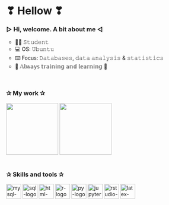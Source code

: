 # ❣ Hellow ❣

### ▷ Hi, welcome. A bit about me ◁
  <ul type="circle">
     <li> 👩‍💻️ 𝚂𝚝𝚞𝚍𝚎𝚗𝚝 </li>
     <li> 💻 OS: 𝚄𝚋𝚞𝚗𝚝𝚞 </li>
     <li> ⌨️ Focus: 𝙳𝚊𝚝𝚊𝚋𝚊𝚜𝚎𝚜, 𝚍𝚊𝚝𝚊 𝚊𝚗𝚊𝚕𝚢𝚜𝚒𝚜 & 𝚜𝚝𝚊𝚝𝚒𝚜𝚝𝚒𝚌𝚜 </li>
     <li> 🌺️ 𝔸𝕝𝕨𝕒𝕪𝕤 𝕥𝕣𝕒𝕚𝕟𝕚𝕟𝕘 𝕒𝕟𝕕 𝕝𝕖𝕒𝕣𝕟𝕚𝕟𝕘 🌺️</li>
  </ul>

<br>

### ✰ My work ✰
<div>
	<img height="140 cm" src="https://github-readme-stats.vercel.app/api?username=0draS0&hide=stars,contribs&show_icons=true&theme=tokyonight"/>
	<img height="140 cm" src="https://github-readme-stats.vercel.app/api/top-langs/?username=0draS0&layout=compact&theme=tokyonight"/> <!-- &layout=compact -->
</div>
<br>

### ✰ Skills and tools  ✰
<!--- Banner de lenguajes con iconos --->
<div style = "display: inline_block">
	<img alt = "mysql-logo" height ="40" width="40" src="https://cdn.jsdelivr.net/gh/devicons/devicon/icons/mysql/mysql-original.svg"/>
	<img alt = "sql-logo" height ="40" width="40" src="https://cdn.jsdelivr.net/gh/devicons/devicon/icons/microsoftsqlserver/microsoftsqlserver-plain.svg"/>
        <!-- <img alt = "php-logo" height ="40" width="40" src="https://cdn.jsdelivr.net/gh/devicons/devicon/icons/php/php-plain.svg"/> -->
	<img alt = "html-logo" height ="40" width="40" src="https://cdn.jsdelivr.net/gh/devicons/devicon/icons/html5/html5-plain.svg"/>
	<img alt = "r-logo" height ="40" width="40" src="https://cdn.jsdelivr.net/gh/devicons/devicon/icons/r/r-original.svg"/>
	<img alt = "py-logo" height ="40" width="40" src="https://cdn.jsdelivr.net/gh/devicons/devicon/icons/python/python-original.svg"/>
	<!-- <img alt = "c-logo" height ="40" width="40" src="https://cdn.jsdelivr.net/gh/devicons/devicon/icons/c/c-plain.svg"/> -->
        <img alt = "jupyter-logo" height ="40" width="40" src="https://cdn.jsdelivr.net/gh/devicons/devicon/icons/jupyter/jupyter-original.svg" />
	<img alt = "rstudio-logo" height ="40" width="40" src="https://cdn.jsdelivr.net/gh/devicons/devicon/icons/rstudio/rstudio-plain.svg" />
	<img alt = "latex-logo" height ="40" width="40" src="https://cdn.jsdelivr.net/gh/devicons/devicon/icons/latex/latex-original.svg" />
</div>
<br>

<!--
### ✰ Social media ✰ 

<div>
        <img src="https://img.shields.io/badge/Discord-0draS0%230467-dbc9f1?style=for-the-badge&logo=discord&logoColor=white" alt="discord"/>
</div>
-->

